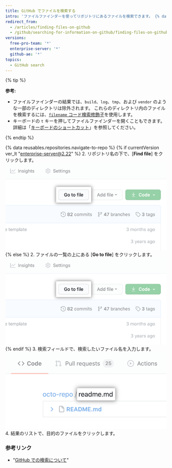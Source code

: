 ```yaml
---
title: GitHub でファイルを検索する
intro: 'ファイルファインダーを使ってリポジトリにあるファイルを検索できます。 {% data variables.product.product_name %}上の複数のリポジトリのファイルを検索するには、[`filename` コード検索修飾子](/articles/searching-code#search-by-filename)を使用します。'
redirect_from:
  - /articles/finding-files-on-github
  - /github/searching-for-information-on-github/finding-files-on-github
versions:
  free-pro-team: '*'
  enterprise-server: '*'
  github-ae: '*'
topics:
  - GitHub search
---
```


{% tip %}

**参考:**

- ファイルファインダーの結果では、`build`、`log`、`tmp`、および `vendor` のような一部のディレクトリは除外されます。 これらのディレクトリ内のファイルを検索するには、[`filename` コード検索修飾子](/articles/searching-code#search-by-filename)を使用します。
- キーボードの `t` キーを押してファイルファインダーを開くこともできます。 詳細は「[キーボードのショートカット](/articles/keyboard-shortcuts)」を参照してください。

{% endtip %}

{% data reusables.repositories.navigate-to-repo %}
{% if currentVersion ver_lt "enterprise-server@2.22" %}
2. リポジトリ名の下で、[**Find file**] をクリックします。 ![[Find file] ボタン](/assets/images/help/search/find-file-button.png)
{% else %}
2. ファイルの一覧の上にある [**Go to file**] をクリックします。 ![[Find file] ボタン](/assets/images/help/search/find-file-button.png)
{% endif %}
3. 検索フィールドで、検索したいファイル名を入力します。 ![ファイル検索の検索フィールド](/assets/images/help/search/find-file-search-field.png)
4. 結果のリストで、目的のファイルをクリックします。

### 参考リンク

- "[GitHub での検索について](/articles/about-searching-on-github)"
